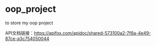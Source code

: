 

# oop_project

to store my oop project

API文档链接：https://apifox.com/apidoc/shared-573100a2-7f6a-4e49-87ce-a3c754050044
